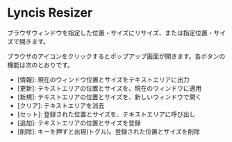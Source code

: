 # Lyncis Resizer

ブラウザウィンドウを指定した位置・サイズにリサイズ、または指定位置・サイズで開きます。

ブラウザのアイコンをクリックするとポップアップ画面が開きます。各ボタンの機能は次のとおりです。

* \[情報\]: 現在のウィンドウ位置とサイズをテキストエリアに出力
* \[更新\]: テキストエリアの位置とサイズを、現在のウィンドウに適用
* \[新規\]: テキストエリアの位置とサイズを、新しいウィンドウで開く
* \[クリア\]: テキストエリアを消去
* \[セット\]: 登録された位置とサイズを、テキストエリアに呼び出し
* \[追加\]: テキストエリアの位置とサイズを登録
* \[削除\]: <Alt>キーを押すと出現(トグル)。登録された位置とサイズを削除
